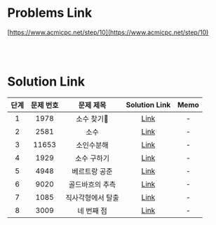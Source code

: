 # Problems Link

[https://www.acmicpc.net/step/10](https://www.acmicpc.net/step/10)

<br><br>

# Solution Link

| 단계 | 문제 번호 |     문제 제목     |                Solution Link                | Memo |
| :--: | :-------: | :---------------: | :-----------------------------------------: | :--: |
|  1   |   1978    |     소수 찾기     |     [Link](../Solutions/1978_소수_찾기)     |  -   |
|  2   |   2581    |       소수        |       [Link](../Solutions/2581_소수)        |  -   |
|  3   |   11653   |    소인수분해     |    [Link](../Solutions/11653_소인수분해)    |  -   |
|  4   |   1929    |    소수 구하기    |    [Link](../Solutions/1929_소수_구하기)    |  -   |
|  5   |   4948    |   베르트랑 공준   |   [Link](../Solutions/4948_베르트랑_공준)   |  -   |
|  6   |   9020    |  골드바흐의 추측  |  [Link](../Solutions/9020_골드바흐의_추측)  |  -   |
|  7   |   1085    | 직사각형에서 탈출 | [Link](../Solutions/1085_직사각형에서_탈출) |  -   |
|  8   |   3009    |    네 번째 점     |    [Link](../Solutions/3009_네_번째_점)     |  -   |

